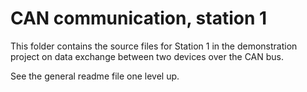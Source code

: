 CAN communication, station 1 
============================
 
This folder contains the source files for Station 1 in the demonstration
project on data exchange between two devices over the CAN bus.

See the general readme file one level up.  